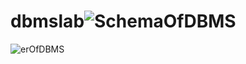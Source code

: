 # dbmslab![SchemaOfDBMS](https://github.com/user-attachments/assets/77635950-c4c7-4fd1-b562-58e41e5f5aee)
![erOfDBMS](https://github.com/user-attachments/assets/f4897ad1-eb3d-4506-ab84-7b9c17d1b60c)

